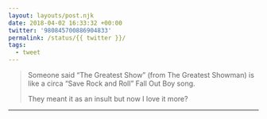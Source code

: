 ```yaml
---
layout: layouts/post.njk
date: 2018-04-02 16:33:32 +00:00
twitter: '980845700886904833'
permalink: /status/{{ twitter }}/
tags: 
  - tweet
---
```


> Someone said “The Greatest Show” (from The Greatest Showman) is like a circa “Save Rock and Roll” Fall Out Boy song.
> 
> They meant it as an insult but now I love it more?

---
